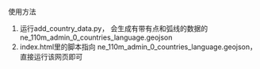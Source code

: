 使用方法

1. 运行add_country_data.py， 会生成有带有点和弧线的数据的ne_110m_admin_0_countries_language.geojson
2. index.html里的脚本指向 ne_110m_admin_0_countries_language.geojson，直接运行该网页即可
